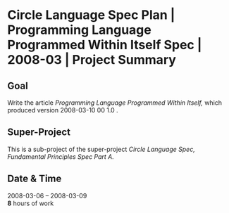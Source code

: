 ﻿Circle Language Spec Plan | Programming Language Programmed Within Itself Spec | 2008-03 | Project Summary
==========================================================================================================


Goal
----

Write the article *Programming Language Programmed Within Itself,* which produced version  2008-03-10 00  1.0 .


Super-Project
-------------

This is a sub-project of the super-project *Circle Language Spec, Fundamental Principles Spec Part A.*


Date & Time
------------

2008-03-06 – 2008-03-09  
__8__ hours of work